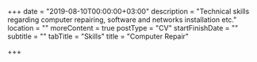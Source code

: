 +++
date = "2019-08-10T00:00:00+03:00"
description = "Technical skills regarding computer repairing, software and networks installation etc."
location = ""
moreContent = true
postType = "CV"
startFinishDate = ""
subtitle = ""
tabTitle = "Skills"
title = "Computer Repair"

+++
